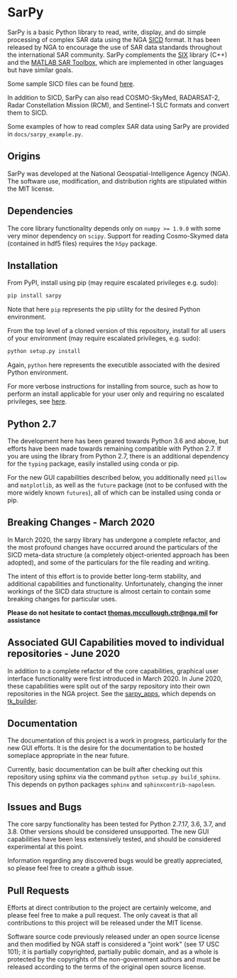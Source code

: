 SarPy
=====
SarPy is a basic Python library to read, write, display, and do simple processing
of complex SAR data using the NGA [SICD](http://www.gwg.nga.mil/ntb/baseline/docs/SICD/)
format. It has been released by NGA to encourage the use of SAR data standards
throughout the international SAR community. SarPy complements the
[SIX](https://github.com/ngageoint/six-library) library (C++) and the
[MATLAB SAR Toolbox](https://github.com/ngageoint/MATLAB_SAR), which are
implemented in other languages but have similar goals.

Some sample SICD files can be found [here](https://github.com/ngageoint/six-library/wiki/Sample-SICDs).

In addition to SICD, SarPy can also read COSMO-SkyMed, RADARSAT-2, Radar Constellation 
Mission (RCM), and Sentinel-1 SLC formats and convert them to SICD.

Some examples of how to read complex SAR data using SarPy are provided in `docs/sarpy_example.py`.

Origins
-------
SarPy was developed at the National Geospatial-Intelligence Agency (NGA). The software use,
modification, and distribution rights are stipulated within the MIT license.

Dependencies
------------
The core library functionality depends only on `numpy >= 1.9.0` with some very minor
dependency on `scipy`. Support for reading Cosmo-Skymed data (contained in hdf5 files)
requires the `h5py` package.

Installation
------------
From PyPI, install using pip (may require escalated privileges e.g. sudo):
```bash
pip install sarpy
```
Note that here `pip` represents the pip utility for the desired Python environment.

From the top level of a cloned version of this repository, install for all users of 
your environment (may require escalated privileges, e.g. sudo):
```bash
python setup.py install
```
Again, `python` here represents the executible associated with the desired Python 
environment.

For more verbose instructions for installing from source, such as how to perform an 
install applicable for your user only and requiring no escalated privileges, 
see [here](https://docs.python.org/3/install/index.html).

Python 2.7
----------
The development here has been geared towards Python 3.6 and above, but efforts have
been made towards remaining compatible with Python 2.7. If you are using the library
from Python 2.7, there is an additional dependency for the `typing` package, easily
installed using conda or pip.

For the new GUI capabilities described below, you additionally need `pillow` and
`matplotlib`, as well as the `future` package (not to be confused with the more
widely known `futures`), all of which can be installed using conda or pip.

Breaking Changes - March 2020
-----------------------------
In March 2020, the sarpy library has undergone a complete refactor, and the
most profound changes have occurred around the particulars of the SICD meta-data
structure (a completely object-oriented approach has been adopted), and some of the
particulars for the file reading and writing.

The intent of this effort is to provide better long-term stability, and additional
capabilities and functionality. Unfortunately, changing the inner workings of the
SICD data structure is almost certain to contain some breaking changes for particular
uses.

**Please do not hesitate to contact thomas.mccullough.ctr@nga.mil for assistance**

Associated GUI Capabilities moved to individual repositories - June 2020
------------------------------------------------------------------------
In addition to a complete refactor of the core capabilities, graphical user interface
functionality were first introduced in March 2020. In June 2020, these 
capabilities were split out of the sarpy repository into their own repositories 
in the NGA project. See the [sarpy_apps](https://github.com/ngageoint/sarpy_apps), 
which depends on [tk_builder](https://github.com/ngageoint/tk_builder). 

Documentation
-------------
The documentation of this project is a work in progress, particularly for the
new GUI efforts. It is the desire for the documentation to be hosted someplace
appropriate in the near future.

Currently, basic documentation can be built after checking out this repository
using sphinx via the command `python setup.py build_sphinx`. This depends
on python packages `sphinx` and `sphinxcontrib-napoleon`.

Issues and Bugs
---------------
The core sarpy functionality has been tested for Python 2.7.17, 3.6, 3.7, and 3.8.
Other versions should be considered unsupported. The new GUI capabilities have been
less extensively tested, and should be considered experimental at this point.

Information regarding any discovered bugs would be greatly appreciated, so please
feel free to create a github issue.

Pull Requests
-------------
Efforts at direct contribution to the project are certainly welcome, and please
feel free to make a pull request. The only caveat is that all contributions to
this project will be released under the MIT license.

Software source code previously released under an open source license and then modified
by NGA staff is considered a "joint work" (see 17 USC 101); it is partially copyrighted,
partially public domain, and as a whole is protected by the copyrights of the non-government
authors and must be released according to the terms of the original open source license.
